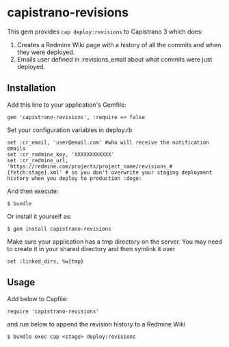 # capistrano-revisions

This gem provides `cap deploy:revisions` to Capistrano 3 which does:

1. Creates a Redmine Wiki page with a history of all the commits and when they were deployed.
2. Emails user defined in :revisions_email about what commits were just deployed. 

## Installation

Add this line to your application's Gemfile:

    gem 'capistrano-revisions', :require => false

Set your configuration variables in deploy.rb

    set :cr_email, 'user@email.com' #who will receive the notification emails
    set :cr_redmine_key, 'XXXXXXXXXXXX'
    set :cr_redmine_url, 'https://redmine.com/projects/project_name/revisions_#{fetch:stage}.xml' # so you don't overwrite your staging deployment history when you deploy to production :doge:

And then execute:

    $ bundle

Or install it yourself as:

    $ gem install capistrano-revisions

Make sure your application has a tmp directory on the server.  You may need to create it in your shared directory and then symlink it over

    set :linked_dirs, %w{tmp}

## Usage

Add below to Capfile:

    require 'capistrano-revisions'

and run below to append the revision history to a Redmine Wiki

    $ bundle exec cap <stage> deploy:revisions
